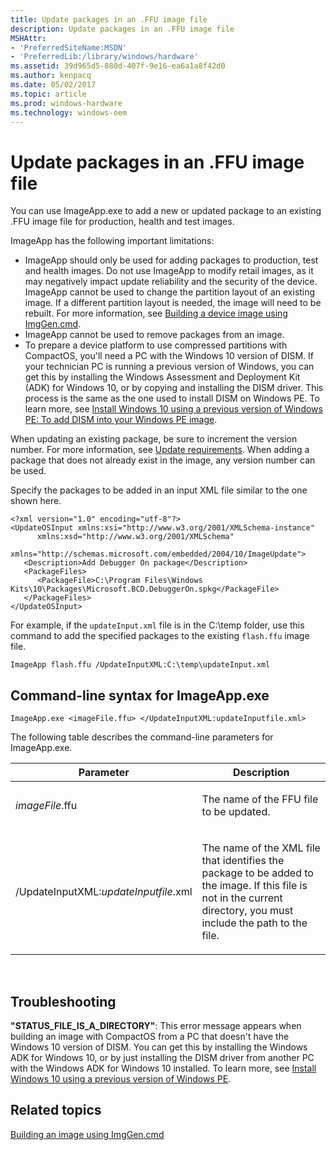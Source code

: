 ```yaml
---
title: Update packages in an .FFU image file
description: Update packages in an .FFU image file
MSHAttr:
- 'PreferredSiteName:MSDN'
- 'PreferredLib:/library/windows/hardware'
ms.assetid: 39d965d5-880d-407f-9e16-ea6a1a8f42d0
ms.author: kenpacq
ms.date: 05/02/2017
ms.topic: article
ms.prod: windows-hardware
ms.technology: windows-oem
---
```


# Update packages in an .FFU image file


You can use ImageApp.exe to add a new or updated package to an existing .FFU image file for production, health and test images.

ImageApp has the following important limitations:

-   ImageApp should only be used for adding packages to production, test and health images. Do not use ImageApp to modify retail images, as it may negatively impact update reliability and the security of the device. ImageApp cannot be used to change the partition layout of an existing image. If a different partition layout is needed, the image will need to be rebuilt. For more information, see [Building a device image using ImgGen.cmd](building-a-phone-image-using-imggencmd.md).
-   ImageApp cannot be used to remove packages from an image.
-   To prepare a device platform to use compressed partitions with CompactOS, you'll need a PC with the Windows 10 version of DISM. If your technician PC is running a previous version of Windows, you can get this by installing the Windows Assessment and Deployment Kit (ADK) for Windows 10, or by copying and installing the DISM driver. This process is the same as the one used to install DISM on Windows PE. To learn more, see [Install Windows 10 using a previous version of Windows PE: To add DISM into your Windows PE image](../desktop/copy-dism-to-another-computer.md).

When updating an existing package, be sure to increment the version number. For more information, see [Update requirements](https://msdn.microsoft.com/windows/hardware/commercialize/service/mobile/update-requirements). When adding a package that does not already exist in the image, any version number can be used.

Specify the packages to be added in an input XML file similar to the one shown here.

```
<?xml version="1.0" encoding="utf-8"?>
<UpdateOSInput xmlns:xsi="http://www.w3.org/2001/XMLSchema-instance" 
      xmlns:xsd="http://www.w3.org/2001/XMLSchema" 
      xmlns="http://schemas.microsoft.com/embedded/2004/10/ImageUpdate">
   <Description>Add Debugger On package</Description>
   <PackageFiles>
      <PackageFile>C:\Program Files\Windows Kits\10\Packages\Microsoft.BCD.DebuggerOn.spkg</PackageFile>
   </PackageFiles>
</UpdateOSInput>
```

For example, if the `updateInput.xml` file is in the C:\\temp folder, use this command to add the specified packages to the existing `flash.ffu` image file.

```
ImageApp flash.ffu /UpdateInputXML:C:\temp\updateInput.xml
```

## Command-line syntax for ImageApp.exe


```
ImageApp.exe <imageFile.ffu> </UpdateInputXML:updateInputfile.xml> 
```

The following table describes the command-line parameters for ImageApp.exe.

<table>
<colgroup>
<col width="50%" />
<col width="50%" />
</colgroup>
<thead>
<tr class="header">
<th>Parameter</th>
<th>Description</th>
</tr>
</thead>
<tbody>
<tr class="odd">
<td><p><em>imageFile</em>.ffu</p></td>
<td><p>The name of the FFU file to be updated.</p></td>
</tr>
<tr class="even">
<td><p>/UpdateInputXML:<em>updateInputfile</em>.xml</p></td>
<td><p>The name of the XML file that identifies the package to be added to the image. If this file is not in the current directory, you must include the path to the file.</p></td>
</tr>
</tbody>
</table>

 

## Troubleshooting


**"STATUS\_FILE\_IS\_A\_DIRECTORY"**: This error message appears when building an image with CompactOS from a PC that doesn't have the Windows 10 version of DISM. You can get this by installing the Windows ADK for Windows 10, or by just installing the DISM driver from another PC with the Windows ADK for Windows 10 installed. To learn more, see [Install Windows 10 using a previous version of Windows PE](../desktop/copy-dism-to-another-computer.md).

## Related topics


[Building an image using ImgGen.cmd](building-a-phone-image-using-imggencmd.md)

 

 







